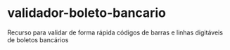 # validador-boleto-bancario
Recurso para validar de forma rápida códigos de barras e linhas digitáveis de boletos bancários
